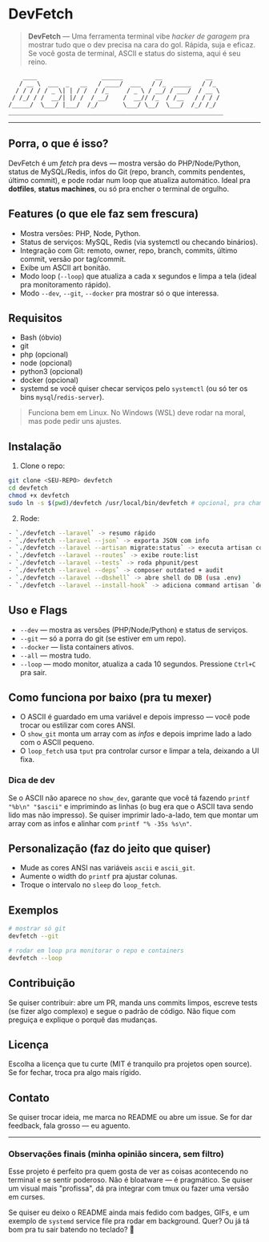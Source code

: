 # DevFetch

> **DevFetch** — Uma ferramenta terminal vibe *hacker de garagem* pra mostrar tudo que o dev precisa na cara do gol. Rápida, suja e eficaz. Se você gosta de terminal, ASCII e status do sistema, aqui é seu reino.

```
    ____                  ______         __            __
   / __ \  ___  _   __   / ____/  ___   / /_  _____   / /_
  / / / / / _ \| | / /  / /_     / _ \ / __/ / ___/  / __ \
 / /_/ / /  __/| |/ /  / __/    /  __// /_  / /__   / / / /
/_____/  \___/ |___/  /_/       \___/ \__/  \___/  /_/ /_/
____________________________________________________________
```

---

## Porra, o que é isso?

DevFetch é um *fetch* pra devs — mostra versão do PHP/Node/Python, status de MySQL/Redis, infos do Git (repo, branch, commits pendentes, último commit), e pode rodar num loop que atualiza automático. Ideal pra **dotfiles**, **status machines**, ou só pra encher o terminal de orgulho.

## Features (o que ele faz sem frescura)

* Mostra versões: PHP, Node, Python.
* Status de serviços: MySQL, Redis (via systemctl ou checando binários).
* Integração com Git: remoto, owner, repo, branch, commits, último commit, versão por tag/commit.
* Exibe um ASCII art bonitão.
* Modo loop (`--loop`) que atualiza a cada x segundos e limpa a tela (ideal pra monitoramento rápido).
* Modo `--dev`, `--git`, `--docker` pra mostrar só o que interessa.

## Requisitos

* Bash (óbvio)
* git
* php (opcional)
* node (opcional)
* python3 (opcional)
* docker (opcional)
* systemd se você quiser checar serviços pelo `systemctl` (ou só ter os bins `mysql`/`redis-server`).

> Funciona bem em Linux. No Windows (WSL) deve rodar na moral, mas pode pedir uns ajustes.

## Instalação

1. Clone o repo:

```bash
git clone <SEU-REPO> devfetch
cd devfetch
chmod +x devfetch
sudo ln -s $(pwd)/devfetch /usr/local/bin/devfetch # opcional, pra chamar de qualquer lugar
```

2. Rode:

```bash
- `./devfetch --laravel` -> resumo rápido
- `./devfetch --laravel --json` -> exporta JSON com info
- `./devfetch --laravel --artisan migrate:status` -> executa artisan command
- `./devfetch --laravel --routes` -> exibe route:list
- `./devfetch --laravel --tests` -> roda phpunit/pest
- `./devfetch --laravel --deps` -> composer outdated + audit
- `./devfetch --laravel --dbshell` -> abre shell do DB (usa .env)
- `./devfetch --laravel --install-hook` -> adiciona command artisan `devfetch:info` ao projeto
```

## Uso e Flags

* `--dev` — mostra as versões (PHP/Node/Python) e status de serviços.
* `--git` — só a porra do git (se estiver em um repo).
* `--docker` — lista containers ativos.
* `--all` — mostra tudo.
* `--loop` — modo monitor, atualiza a cada 10 segundos. Pressione `Ctrl+C` pra sair.

## Como funciona por baixo (pra tu mexer)

* O ASCII é guardado em uma variável e depois impresso — você pode trocar ou estilizar com cores ANSI.
* O `show_git` monta um array com as *infos* e depois imprime lado a lado com o ASCII pequeno.
* O `loop_fetch` usa `tput` pra controlar cursor e limpar a tela, deixando a UI fixa.

### Dica de dev

Se o ASCII não aparece no `show_dev`, garante que você tá fazendo `printf "%b\n" "$ascii"` e imprimindo as linhas (o bug era que o ASCII tava sendo lido mas não impresso). Se quiser imprimir lado-a-lado, tem que montar um array com as infos e alinhar com `printf "% -35s %s\n"`.

## Personalização (faz do jeito que quiser)

* Mude as cores ANSI nas variáveis `ascii` e `ascii_git`.
* Aumente o width do `printf` pra ajustar colunas.
* Troque o intervalo no `sleep` do `loop_fetch`.

## Exemplos

```bash
# mostrar só git
devfetch --git

# rodar em loop pra monitorar o repo e containers
devfetch --loop
```

## Contribuição

Se quiser contribuir: abre um PR, manda uns commits limpos, escreve tests (se fizer algo complexo) e segue o padrão de código. Não fique com preguiça e explique o porquê das mudanças.

## Licença

Escolha a licença que tu curte (MIT é tranquilo pra projetos open source). Se for fechar, troca pra algo mais rígido.

## Contato

Se quiser trocar ideia, me marca no README ou abre um issue. Se for dar feedback, fala grosso — eu aguento.

---

### Observações finais (minha opinião sincera, sem filtro)

Esse projeto é perfeito pra quem gosta de ver as coisas acontecendo no terminal e se sentir poderoso. Não é bloatware — é pragmático. Se quiser um visual mais "profissa", dá pra integrar com tmux ou fazer uma versão em curses.

Se quiser eu deixo o README ainda mais fedido com badges, GIFs, e um exemplo de `systemd` service file pra rodar em background. Quer? Ou já tá bom pra tu sair batendo no teclado? 🤘
